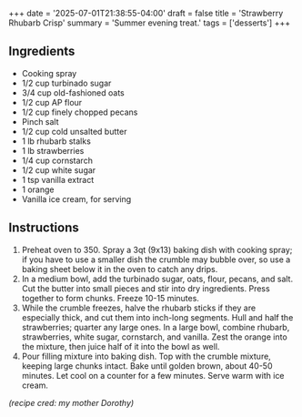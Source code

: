 +++
date = '2025-07-01T21:38:55-04:00'
draft = false
title = 'Strawberry Rhubarb Crisp'
summary = 'Summer evening treat.'
tags = ['desserts']
+++

## Ingredients
- Cooking spray
- 1/2 cup turbinado sugar
- 3/4 cup old-fashioned oats
- 1/2 cup AP flour
- 1/2 cup finely chopped pecans
- Pinch salt
- 1/2 cup cold unsalted butter
- 1 lb rhubarb stalks
- 1 lb strawberries
- 1/4 cup cornstarch
- 1/2 cup white sugar
- 1 tsp vanilla extract
- 1 orange
- Vanilla ice cream, for serving

## Instructions

1. Preheat oven to 350. Spray a 3qt (9x13) baking dish with cooking spray; if you have to use a smaller dish the crumble may bubble over, so use a baking sheet below it in the oven to catch any drips. 
2. In a medium bowl, add the turbinado sugar, oats, flour, pecans, and salt. Cut the butter into small pieces and stir into dry ingredients. Press together to form chunks. Freeze 10-15 minutes.
3. While the crumble freezes, halve the rhubarb sticks if they are especially thick, and cut them into inch-long segments. Hull and half the strawberries; quarter any large ones. In a large bowl, combine rhubarb, strawberries, white sugar, cornstarch, and vanilla. Zest the orange into the mixture, then juice half of it into the bowl as well.
4. Pour filling mixture into baking dish. Top with the crumble mixture, keeping large chunks intact. Bake until golden brown, about 40-50 minutes. Let cool on a counter for a few minutes. Serve warm with ice cream.

*(recipe cred: my mother Dorothy)*
